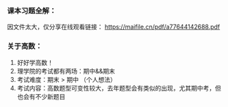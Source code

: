 ### 课本习题全解：
  因文件太大，仅分享在线观看链接：
  https://maifile.cn/pdf/a77644142688.pdf

### 关于高数：
  1. 好好学高数！
  2. 理学院的考试都有两场：期中&&期末
  3. 考试难度：期末 > 期中 （个人想法）
  4. 考试内容：高数题型可变性较大，去年题型会有类似的出现，尤其期中考，但也会有不少新题目
